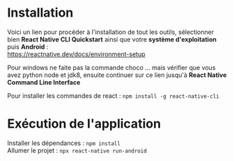 # Installation
Voici un lien pour procéder à l'installation de tout les outils, sélectionner bien **React Native CLI Quickstart** ainsi que votre **système d'exploitation** puis **Android** :  
https://reactnative.dev/docs/environment-setup 

Pour windows ne faite pas la commande choco ... mais vérifier que vous avez python node et jdk8, ensuite continuer sur ce lien jusqu'à **React Native Command Line Interface**  

Pour installer les commandes de react : `npm install -g react-native-cli`

# Exécution de l'application
Installer les dépendances : `npm install`  
Allumer le projet : `npx react-native run-android`